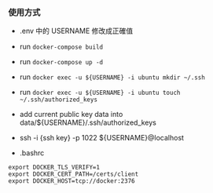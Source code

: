 ### 使用方式
- .env 中的 USERNAME 修改成正確值
- run `docker-compose build`
- run `docker-compose up -d`
- run `docker exec -u ${USERNAME} -i ubuntu mkdir ~/.ssh`
- run `docker exec -u ${USERNAME} -i ubuntu touch ~/.ssh/authorized_keys`
- add current public key data into data/${USERNAME}/.ssh/authorized_keys
- ssh -i {ssh key} -p 1022 ${USERNAME}@localhost

- .bashrc
```
export DOCKER_TLS_VERIFY=1
export DOCKER_CERT_PATH=/certs/client
export DOCKER_HOST=tcp://docker:2376
```
